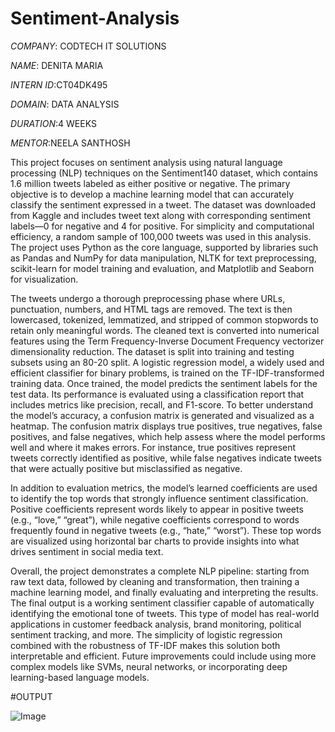 # Sentiment-Analysis
*COMPANY*: CODTECH IT SOLUTIONS

*NAME*: DENITA MARIA

*INTERN ID*:CT04DK495

*DOMAIN*: DATA ANALYSIS

*DURATION*:4 WEEKS

*MENTOR*:NEELA SANTHOSH

  This project focuses on sentiment analysis using natural language processing (NLP) techniques on the Sentiment140 dataset, which contains 1.6 million tweets labeled as either positive or negative. The primary objective is to develop a machine learning model that can accurately classify the sentiment expressed in a tweet. The dataset was downloaded from Kaggle and includes tweet text along with corresponding sentiment labels—0 for negative and 4 for positive. For simplicity and computational efficiency, a random sample of 100,000 tweets was used in this analysis. The project uses Python as the core language, supported by libraries such as Pandas and NumPy for data manipulation, NLTK for text preprocessing, scikit-learn for model training and evaluation, and Matplotlib and Seaborn for visualization. 

  The tweets undergo a thorough preprocessing phase where URLs, punctuation, numbers, and HTML tags are removed. The text is then lowercased, tokenized, lemmatized, and stripped of common stopwords to retain only meaningful words. The cleaned text is converted into numerical features using the Term Frequency-Inverse Document Frequency vectorizer dimensionality reduction. The dataset is split into training and testing subsets using an 80-20 split. A logistic regression model, a widely used and efficient classifier for binary problems, is trained on the TF-IDF-transformed training data. Once trained, the model predicts the sentiment labels for the test data. Its performance is evaluated using a classification report that includes metrics like precision, recall, and F1-score. To better understand the model’s accuracy, a confusion matrix is generated and visualized as a heatmap. The confusion matrix displays true positives, true negatives, false positives, and false negatives, which help assess where the model performs well and where it makes errors. For instance, true positives represent tweets correctly identified as positive, while false negatives indicate tweets that were actually positive but misclassified as negative.
  
  In addition to evaluation metrics, the model’s learned coefficients are used to identify the top words that strongly influence sentiment classification. Positive coefficients represent words likely to appear in positive tweets (e.g., “love,” “great”), while negative coefficients correspond to words frequently found in negative tweets (e.g., “hate,” “worst”). These top words are visualized using horizontal bar charts to provide insights into what drives sentiment in social media text.
  
  Overall, the project demonstrates a complete NLP pipeline: starting from raw text data, followed by cleaning and transformation, then training a machine learning model, and finally evaluating and interpreting the results. The final output is a working sentiment classifier capable of automatically identifying the emotional tone of tweets. This type of model has real-world applications in customer feedback analysis, brand monitoring, political sentiment tracking, and more. The simplicity of logistic regression combined with the robustness of TF-IDF makes this solution both interpretable and efficient. Future improvements could include using more complex models like SVMs, neural networks, or incorporating deep learning-based language models.

#OUTPUT

![Image](https://github.com/user-attachments/assets/83ab17f1-232a-445e-92b0-673d0015b9d4)
